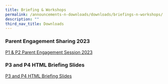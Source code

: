 ```yaml
---
title: Briefing & Workshops
permalink: /announcements-n-downloads/downloads/briefings-n-workshops/
description: ""
third_nav_title: Downloads
---
```

### Parent Engagement Sharing 2023

[P1 & P2 Parent Engagement Session 2023](/files/P1%20&%20P2%20Parent%20Engagement%20Session_%202023.pdf)

### P3 and P4 HTML Briefing Slides

[P3 and P4 HTML Briefing Slides](/files/P3%20and%20P4%20HMTL_Briefing%20Slides%20for%20parents.pdf)